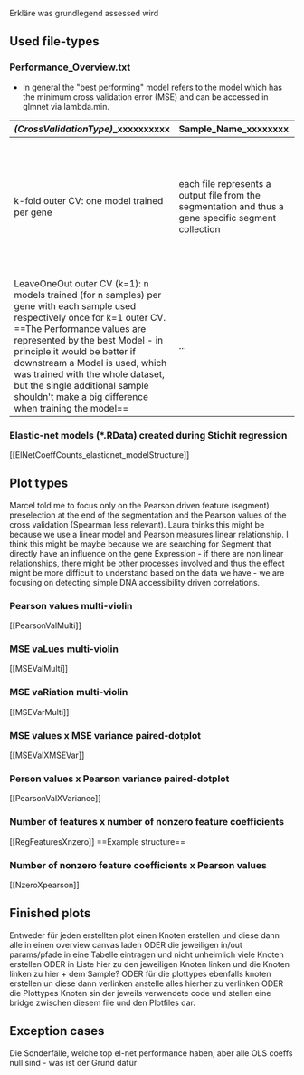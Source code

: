 Erkläre was grundlegend assessed wird
## Used file-types
### Performance_Overview.txt
* In general the "best performing" model refers to the model which has the minimum cross validation error (MSE) and can be accessed in glmnet via lambda.min.

| *(CrossValidationType)*_xxxxxxxxxx                                                                                                                                                                                                                                                                                                                                                                   | Sample_Name_xxxxxxxx                                                                                 | Pearson_xxxxxxxxxxxxxxxxx                                                                                                                                                                                                                   | PearsonVar_xxxxxxxxxxxxxxxx                                                                                                                                                                                                                                                                                       | Spearman                           | SpearmanVar         | MSE_xxxxxxxxxxxxxxxxxxxx                                                                                                                                                                                                                                                                          | MSEVar            | pVal              | qVal              |
| ---------------------------------------------------------------------------------------------------------------------------------------------------------------------------------------------------------------------------------------------------------------------------------------------------------------------------------------------------------------------------------------------------- | ---------------------------------------------------------------------------------------------------- | ------------------------------------------------------------------------------------------------------------------------------------------------------------------------------------------------------------------------------------------- | ----------------------------------------------------------------------------------------------------------------------------------------------------------------------------------------------------------------------------------------------------------------------------------------------------------------- | ---------------------------------- | ------------------- | ------------------------------------------------------------------------------------------------------------------------------------------------------------------------------------------------------------------------------------------------------------------------------------------------- | ----------------- | ----------------- | ----------------- |
| k-fold outer CV: one model trained per gene                                                                                                                                                                                                                                                                                                                                                          | each file represents a output file from the segmentation and thus a gene specific segment collection | average Pearson correlation retrieved from the gene specific  model performance on the respective k different samples in the validation dataset (one k-fold CV -> k different samples testet with a single trained model for each gene)     | Variation of the Pearson values of the single gene specific model predictions on the k difference outer CV samples.                                                                                                                                                                                               | same as Pearson, but with Spearman | ...                 | average MSE variance within and across all k validation samples<br>==The MSE values are in general relative to the expression rates, which are predicted by the model. In the Cross validation this happens within the scaled and transformed space of STICHIT (log transformed and normalized)== | ...               | coputed - idk how | coputed - idk how |
| LeaveOneOut outer CV (k=1): n models trained (for n samples) per gene with each sample used respectively once for k=1 outer CV.<br>==The Performance values are represented by the best Model - in principle it would be better if downstream a Model is used, which was trained with the whole dataset, but the single  additional sample shouldn't make a big difference when training the model== | ...                                                                                                  | average Pearson correlation retrieved from the n gene specific  model's performances on the respective n different samples in the leaveOneOut CV validation dataset (for each gene n different models with one respective sample in the CV) | No variation because the each model does the CV only on the single (k=1) LeaveOneOut CV sample, thus no variation can be computed for the model with the best performance. (in theory the variation between the Pearson Values of the n different model per gene could be computed, but this might make no sense) | ...                                | ...<br>(also empty) | average MSE variance within the single (k=1) validation sample.                                                                                                                                                                                                                                   | coputed - idk how | (also empty)      | (also empty)      |

### Elastic-net models (\*.RData) created during Stichit regression
  [[ElNetCoeffCounts_elasticnet_modelStructure]]

## Plot types
Marcel told me to focus only on the Pearson driven feature (segment) preselection at the end of the segmentation and the Pearson values of the cross validation (Spearman less relevant). Laura thinks this might be because we use a linear model and Pearson measures linear relationship. I think this might be maybe because we are searching for Segment that directly have an influence on the gene Expression - if there are non linear relationships, there might be other processes involved and thus the effect might be more difficult to understand based on the data we have - we are focusing on detecting simple DNA accessibility driven correlations.
### Pearson values multi-violin
[[PearsonValMulti]]
### MSE vaLues multi-violin
[[MSEValMulti]]
### MSE vaRiation multi-violin
[[MSEVarMulti]]
### MSE values x MSE variance paired-dotplot
[[MSEValXMSEVar]]
### Person values x Pearson variance paired-dotplot
[[PearsonValXVariance]]
### Number of features x number of nonzero feature coefficients
[[RegFeaturesXnzero]] ==Example structure==
### Number of nonzero feature coefficients x Pearson values
[[NzeroXpearson]]

## Finished plots
Entweder für jeden erstellten plot einen Knoten erstellen und diese dann alle in einen overview canvas laden ODER die jeweiligen in/out params/pfade in eine Tabelle eintragen und nicht unheimlich viele Knoten erstellen ODER in Liste hier zu den jeweiligen Knoten linken und die Knoten linken zu hier + dem Sample? ODER für die plottypes ebenfalls knoten erstellen un diese dann verlinken anstelle alles hierher zu verlinken ODER die Plottypes Knoten sin der jeweils verwendete code und stellen eine bridge zwischen diesem file und den Plotfiles dar.


## Exception cases
Die Sonderfälle, welche top el-net performance haben, aber alle OLS coeffs null sind - was ist der Grund dafür 